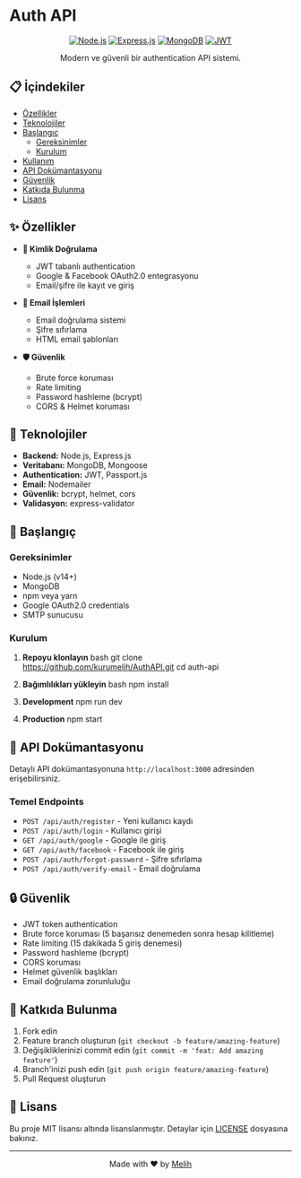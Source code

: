 # Auth API

<div align="center">

[![Node.js](https://img.shields.io/badge/Node.js-43853D?style=for-the-badge&logo=node.js&logoColor=white)](https://nodejs.org/)
[![Express.js](https://img.shields.io/badge/Express.js-404D59?style=for-the-badge)](https://expressjs.com/)
[![MongoDB](https://img.shields.io/badge/MongoDB-4EA94B?style=for-the-badge&logo=mongodb&logoColor=white)](https://www.mongodb.com/)
[![JWT](https://img.shields.io/badge/JWT-000000?style=for-the-badge&logo=JSON%20web%20tokens&logoColor=white)](https://jwt.io/)

Modern ve güvenli bir authentication API sistemi.

</div>

## 📋 İçindekiler

- [Özellikler](#özellikler)
- [Teknolojiler](#teknolojiler)
- [Başlangıç](#başlangıç)
  - [Gereksinimler](#gereksinimler)
  - [Kurulum](#kurulum)
- [Kullanım](#kullanım)
- [API Dokümantasyonu](#api-dokümantasyonu)
- [Güvenlik](#güvenlik)
- [Katkıda Bulunma](#katkıda-bulunma)
- [Lisans](#lisans)

## ✨ Özellikler

- **🔐 Kimlik Doğrulama**
  - JWT tabanlı authentication
  - Google & Facebook OAuth2.0 entegrasyonu
  - Email/şifre ile kayıt ve giriş

- **📧 Email İşlemleri**
  - Email doğrulama sistemi
  - Şifre sıfırlama
  - HTML email şablonları

- **🛡️ Güvenlik**
  - Brute force koruması
  - Rate limiting
  - Password hashleme (bcrypt)
  - CORS & Helmet koruması

## 🚀 Teknolojiler

- **Backend:** Node.js, Express.js
- **Veritabanı:** MongoDB, Mongoose
- **Authentication:** JWT, Passport.js
- **Email:** Nodemailer
- **Güvenlik:** bcrypt, helmet, cors
- **Validasyon:** express-validator

## 🏁 Başlangıç

### Gereksinimler

- Node.js (v14+)
- MongoDB
- npm veya yarn
- Google OAuth2.0 credentials
- SMTP sunucusu

### Kurulum

1. **Repoyu klonlayın**
bash
git clone https://github.com/kurumelih/AuthAPI.git
cd auth-api

2. **Bağımlılıkları yükleyin**
bash
npm install

3. **Development**
npm run dev

4. **Production**
npm start

## 📖 API Dokümantasyonu

Detaylı API dokümantasyonuna `http://localhost:3000` adresinden erişebilirsiniz.

### Temel Endpoints

- `POST /api/auth/register` - Yeni kullanıcı kaydı
- `POST /api/auth/login` - Kullanıcı girişi
- `GET /api/auth/google` - Google ile giriş
- `GET /api/auth/facebook` - Facebook ile giriş
- `POST /api/auth/forgot-password` - Şifre sıfırlama
- `POST /api/auth/verify-email` - Email doğrulama

## 🔒 Güvenlik

- JWT token authentication
- Brute force koruması (5 başarısız denemeden sonra hesap kilitleme)
- Rate limiting (15 dakikada 5 giriş denemesi)
- Password hashleme (bcrypt)
- CORS koruması
- Helmet güvenlik başlıkları
- Email doğrulama zorunluluğu

## 🤝 Katkıda Bulunma

1. Fork edin
2. Feature branch oluşturun (`git checkout -b feature/amazing-feature`)
3. Değişikliklerinizi commit edin (`git commit -m 'feat: Add amazing feature'`)
4. Branch'inizi push edin (`git push origin feature/amazing-feature`)
5. Pull Request oluşturun

## 📝 Lisans

Bu proje MIT lisansı altında lisanslanmıştır. Detaylar için [LICENSE](LICENSE) dosyasına bakınız.

---

<div align="center">
Made with ❤️ by <a href="https://github.com/kurumelih">Melih</a>
</div>
